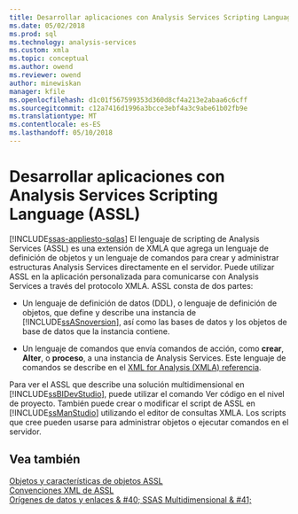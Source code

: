 ```yaml
---
title: Desarrollar aplicaciones con Analysis Services Scripting Language (ASSL) | Documentos de Microsoft
ms.date: 05/02/2018
ms.prod: sql
ms.technology: analysis-services
ms.custom: xmla
ms.topic: conceptual
ms.author: owend
ms.reviewer: owend
author: minewiskan
manager: kfile
ms.openlocfilehash: d1c01f567599353d360d8cf4a213e2abaa6c6cff
ms.sourcegitcommit: c12a7416d1996a3bcce3ebf4a3c9abe61b02fb9e
ms.translationtype: MT
ms.contentlocale: es-ES
ms.lasthandoff: 05/10/2018
---
```

# <a name="developing-with-analysis-services-scripting-language-assl"></a>Desarrollar aplicaciones con Analysis Services Scripting Language (ASSL)
[!INCLUDE[ssas-appliesto-sqlas](../../../includes/ssas-appliesto-sqlas.md)]
  El lenguaje de scripting de Analysis Services (ASSL) es una extensión de XMLA que agrega un lenguaje de definición de objetos y un lenguaje de comandos para crear y administrar estructuras Analysis Services directamente en el servidor. Puede utilizar ASSL en la aplicación personalizada para comunicarse con Analysis Services a través del protocolo XMLA. ASSL consta de dos partes:  
  
-   Un lenguaje de definición de datos (DDL), o lenguaje de definición de objetos, que define y describe una instancia de [!INCLUDE[ssASnoversion](../../../includes/ssasnoversion-md.md)], así como las bases de datos y los objetos de base de datos que la instancia contiene.  
  
-   Un lenguaje de comandos que envía comandos de acción, como **crear**, **Alter**, o **proceso**, a una instancia de Analysis Services. Este lenguaje de comandos se describe en el [XML for Analysis &#40;XMLA&#41; referencia](../../../analysis-services/xmla/xml-for-analysis-xmla-reference.md).  
  
 Para ver el ASSL que describe una solución multidimensional en [!INCLUDE[ssBIDevStudio](../../../includes/ssbidevstudio-md.md)], puede utilizar el comando Ver código en el nivel de proyecto. También puede crear o modificar el script de ASSL en [!INCLUDE[ssManStudio](../../../includes/ssmanstudio-md.md)] utilizando el editor de consultas XMLA. Los scripts que cree pueden usarse para administrar objetos o ejecutar comandos en el servidor.  
  
## <a name="see-also"></a>Vea también  
 [Objetos y características de objetos ASSL](../../../analysis-services/multidimensional-models/scripting-language-assl/assl-objects-and-object-characteristics.md)   
 [Convenciones XML de ASSL](../../../analysis-services/multidimensional-models/scripting-language-assl/assl-xml-conventions.md)   
 [Orígenes de datos y enlaces & #40; SSAS Multidimensional & #41;](../../../analysis-services/multidimensional-models/data-sources-and-bindings-ssas-multidimensional.md)  
  
  
